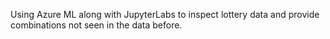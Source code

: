 Using Azure ML along with JupyterLabs to inspect lottery data and provide combinations not seen in the data before. 
